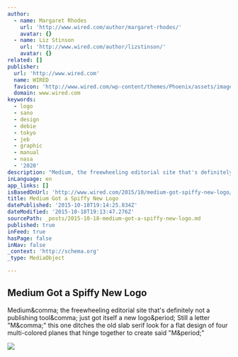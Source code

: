 ```yaml
---
author:
  - name: Margaret Rhodes
    url: 'http://www.wired.com/author/margaret-rhodes/'
    avatar: {}
  - name: Liz Stinson
    url: 'http://www.wired.com/author/lizstinson/'
    avatar: {}
related: []
publisher:
  url: 'http://www.wired.com'
  name: WIRED
  favicon: 'http://www.wired.com/wp-content/themes/Phoenix/assets/images/favicon.ico'
  domain: www.wired.com
keywords:
  - logo
  - sano
  - design
  - debie
  - tokyo
  - jeb
  - graphic
  - manual
  - nasa
  - '2020'
description: "Medium, the freewheeling editorial site that's definitely not a publishing tool, just got itself a new logo. Still a letter \"M,\" this one ditches the old slab serif look for a flat design of four multi-colored planes that hinge together to create said \"M.\""
inLanguage: en
app_links: []
isBasedOnUrl: 'http://www.wired.com/2015/10/medium-got-spiffy-new-logo/'
title: Medium Got a Spiffy New Logo
datePublished: '2015-10-18T19:14:25.834Z'
dateModified: '2015-10-18T19:13:47.276Z'
sourcePath: _posts/2015-10-18-medium-got-a-spiffy-new-logo.md
published: true
inFeed: true
hasPage: false
inNav: false
_context: 'http://schema.org'
_type: MediaObject

---
```

<article style=""><h1>Medium Got a Spiffy New Logo</h1><p>Medium&amp;comma; the freewheeling editorial site that's definitely not a publishing tool&amp;comma; just got itself a new logo&amp;period; Still a letter "M&amp;comma;" this one ditches the old slab serif look for a flat design of four multi-colored planes that hinge together to create said "M&amp;period;"</p><img src="http://www.wired.com/wp-content/uploads/2015/10/Medium-logo-canvas-1200x500.jpg" /></article>